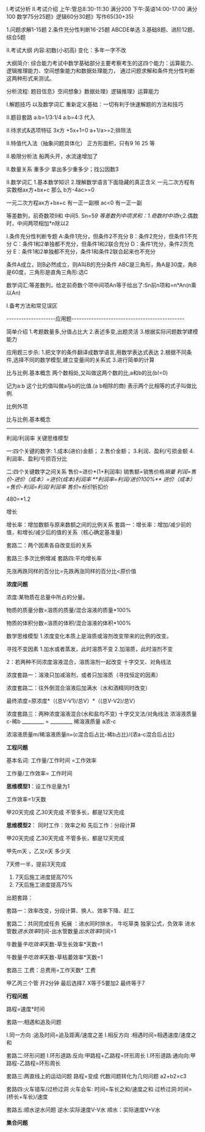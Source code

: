 



I.考试分析
II.考试介绍
上午:管总8:30-11:30  满分200
下午:英语14:00-17:00 满分100
数学75分25题》逻辑60分30题》写作65(30+35)

1.问题求解1-15题
2.条件充分性判断16-25题
ABCDE单选
3.基础8题、进阶12题、综合5题

II.考试大纲
内容:初数(小初高)
变化：多年一字不改

大纲简介:
   综合能力考试中数学基础部分主要考察考生的这四个能力：运算能力、逻辑推理能力、空间想象能力和数据处理能力，
   通过问题求解和条件充分性判断这两种形式来测试。
   
分析流程:
题目信息》空间想象》数据处理》逻辑推理》运算能力
   




I.解题技巧 以及数学词汇
重新定义基础：一切有利于快速解题的方法和技巧

II.题目套路
a:b=1/3:1/4
a:b=4:3 代入


II.待求式&选项特征
3x方 +5x+1=0
a+1/a>=2;排除法



II.特值代入法（抽象问题具体化）
正方形面积，只有9 16 25 等


II.极限分析法
船两头开，水流速增加了

II.数量关系
重多少 拿出多少重多少；找公因数3

II.数学词汇
1.基本数学知识
2.理解数学语言下面隐藏的真正含义
一元二次方程有实数根ax方+bx+c 那么 b方-4ac>=0

一元二次方程ax方+bx+c 有一正一副根  ac<0  有一正一副

等差数列，前奇数项9和 中间5. Sn=5*9
等差数列中项求和：1.奇数时中项*n;2.偶数时，中间两项相加*n除以2

I.条件充分性判断专题
A:条件1充分，但条件2不充分
B：条件2充分，但条件1不充分
C：条件1和2单独都不充分，但条件1和2联合充分
D：条件1充分，条件2页充分
E：条件1和2单独都不充分，条件1和条件2联合起来也不充分


条件A成立，则B必然成立，则A叫B的充分条件
ABC是三角形，角A是30度，角B是60度，三角形是直角三角形:选C

数学词汇:等差数列，给定前奇数个项中间项An等于给出了:Sn前n项和=n*An(n乘以An)









I.备考方法和常见误区





--------------------应用题----------------------------------------------

简单介绍
1.考题数量多,分值占比大
2.表述多变,出题灵活
3.根据实际问题数学建模能力


应用题三步杀:
1.把文字的条件翻译成数学语言,用数学表达式表达
2.根据不同条件,选择不同的数学模型,建立变量间的关系式
3.进行简单的计算




比与比例.基本概念
两个数相处,又叫做这两个数的比,a和b的比(b!=0)

记为a:b  这个比的值叫做a与b的比值.(a b相除的商)
表示两个比相等的式子叫做比例.

比例外项





比与比例.基本概念


------------------------------------------------------

利润/利润率 关键思维模型

一:四个关键的数字:
1.成本(进价)金额；
2.售价金额；
3.利润、盈利/亏损金额
4.利润率、盈利/亏损百分比


二:四个关键数字之间关系
售价=进价*(1+利润率)
销售额=销售价格*销量
利润=售价-进价（成本）=进价(成本)*利润率
**利润率=利润/进价*100%**
进价（成本）=售价-利润=利润/利润率
售价=标价*折扣价


480=*1.2

增长


增长率：增加数额与原来数额之间的比例关系
套路一：增长率：增加/减少前的值，和增长/减少后的值的关系（核心确定基准量）

套路二：两个因素各自改变后的关系

套路三:多次比例增减
套路四:平均增长率



先涨再跌同样的百分比=先跌再涨同样的百分比<原价值





**浓度问题**

浓度:某物质在总量中所占的分量。

物质的质量分数=溶质的质量/混合溶液的质量*100%

物质的体积分数=溶质的体积/混合溶液的体积*100%



数学思维模型
1.浓度变化本质上是溶质或溶剂改变带来的比例的改变。

寻找不变因素
1.加水或者蒸发，此时溶质不变
2.加溶质，此时溶剂不变

2：若两种不同浓度溶液混合，溶质溶剂一起改变
十字交叉、对角线法


浓度套路一：溶液只加减溶剂，或者只加溶质（寻找恒定的因素）

浓度套路二：往外倒混合溶液后加满水（水和酒精同时改变）

最终浓度=原浓度*（(总V-V1)/总V）*（(总V-V2)/总V）

浓度套路三：两种浓度溶液混合(水和盐均不变)
十字交叉法/对角线法
浓溶液质量      c-稀b
_________  =  _________
稀溶液质量      a浓-c

浓溶液质量m/稀溶液质量n=(c混合后占比-稀b占比)/(浓a-c混合后占比)





**工程问题**

基本名词:
工作量/工作时间  =工作效率

工作量/工作效率= 工作时间


**思维模型1**：设工作总量为1

工作效率=1/天数

甲20天完成 乙30天完成  不管多长，都是12天完成


**思维模型2**：
同时工作：效率之和 
先后工作：分段计算


甲20天完成 乙30天完成  不管多长，都是12天完成

甲先m天 ，乙又n天 多少天


7天修一半，提前3天完成
1.  7天后施工进度提高70%
2.  7天后施工进度提高75%


出题套路：

套路一：效率改变，分段计算、换人、效率下降、赶工

套路二：共同完成任务 拓展 ：进水同时排水，  牛吃草类 独家公式，负效率
进水管数*进水效率*时间-出水管数量*出水效率*时间=1

牛数量*牛吃效率*天数-草生长效率*天数=1

牛数量*牛吃效率*天数-草枯萎效率*天数=1

套路三 工费：总费用=工作天数* 工费


甲乙丙三个管 开2分钟  最后选择7.  X等于5要加2  最终等于7




**行程问题**

路程=速度*时间

套路一:相遇和追及问题

I.同一方向 :追及时间=追及距离/速度之差
I.相反方向 :相遇时间=相遇速度/速度之和

套路二:环形问题
I.环形道路:反向:甲路程+乙路程=环形周长
I.环形道路:通向向:甲路程-乙路程=环形周长

套路三:两直线上的运动问题
路程=变成 代数问题转化为几何问题 a2+b2=c3


套路四:火车错车/过桥过洞
火车会车: 时间=车长之和/速度之和
过桥过洞:时间=(桥长+车长)/速度


套路五:顺水逆水问题
逆水:实际速度V-V水
顺水：实际速度V+V水



**集合问题**



















